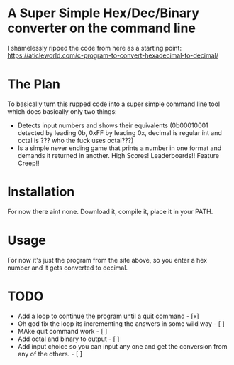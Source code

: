 # A Super Simple Hex/Dec/Binary converter on the command line

I shamelessly ripped the code from here as a starting point:
https://aticleworld.com/c-program-to-convert-hexadecimal-to-decimal/

# The Plan

To basically turn this rupped code into a super simple command line tool which does basically only two things:

- Detects input numbers and shows their equivalents (0b00010001 detected by leading 0b, 0xFF by leading 0x, decimal is regular int and octal is ??? who the fuck uses octal???)
- Is a simple never ending game that prints a number in one format and demands it returned in another. High Scores! Leaderboards!! Feature Creep!!

# Installation

For now there aint none. Download it, compile it, place it in your PATH.

# Usage

For now it's just the program from the site above, so you enter a hex number and it gets converted to decimal.

# TODO

- Add a loop to continue the program until a quit command - [x]
- Oh god fix the loop its incrementing the answers in some wild way - [ ]
- MAke quit command work - [ ]
- Add octal and binary to output - [ ]
- Add input choice so you can input any one and get the conversion from any of the others. - [ ]
